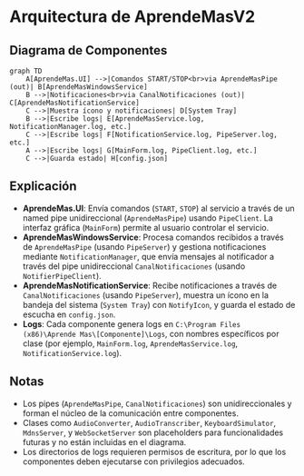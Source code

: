 # Arquitectura de AprendeMasV2

## Diagrama de Componentes

```mermaid
graph TD
    A[AprendeMas.UI] -->|Comandos START/STOP<br>via AprendeMasPipe (out)| B[AprendeMasWindowsService]
    B -->|Notificaciones<br>via CanalNotificaciones (out)| C[AprendeMasNotificationService]
    C -->|Muestra ícono y notificaciones| D[System Tray]
    B -->|Escribe logs| E[AprendeMasService.log, NotificationManager.log, etc.]
    C -->|Escribe logs| F[NotificationService.log, PipeServer.log, etc.]
    A -->|Escribe logs| G[MainForm.log, PipeClient.log, etc.]
    C -->|Guarda estado| H[config.json]
```

## Explicación

- **AprendeMas.UI**: Envía comandos (`START`, `STOP`) al servicio a través de un named pipe unidireccional (`AprendeMasPipe`) usando `PipeClient`. La interfaz gráfica (`MainForm`) permite al usuario controlar el servicio.
- **AprendeMasWindowsService**: Procesa comandos recibidos a través de `AprendeMasPipe` (usando `PipeServer`) y gestiona notificaciones mediante `NotificationManager`, que envía mensajes al notificador a través del pipe unidireccional `CanalNotificaciones` (usando `NotifierPipeClient`).
- **AprendeMasNotificationService**: Recibe notificaciones a través de `CanalNotificaciones` (usando `PipeServer`), muestra un ícono en la bandeja del sistema (`System Tray`) con `NotifyIcon`, y guarda el estado de escucha en `config.json`.
- **Logs**: Cada componente genera logs en `C:\Program Files (x86)\Aprende Mas\[Componente]\Logs`, con nombres específicos por clase (por ejemplo, `MainForm.log`, `AprendeMasService.log`, `NotificationService.log`).

## Notas

- Los pipes (`AprendeMasPipe`, `CanalNotificaciones`) son unidireccionales y forman el núcleo de la comunicación entre componentes.
- Clases como `AudioConverter`, `AudioTranscriber`, `KeyboardSimulator`, `MdnsServer`, y `WebSocketServer` son placeholders para funcionalidades futuras y no están incluidas en el diagrama.
- Los directorios de logs requieren permisos de escritura, por lo que los componentes deben ejecutarse con privilegios adecuados.